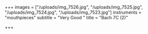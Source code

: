 +++
images = ["/uploads/img_7526.jpg", "/uploads/img_7525.jpg", "/uploads/img_7524.jpg", "/uploads/img_7523.jpg"]
instruments = "mouthpieces"
subtitle = "Very Good "
title = "Bach 7C (2)"

+++
